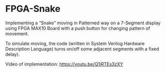 # FPGA-Snake
Implementing a “Snake” moving in Patterned way on a 7-Segment display using FPGA MAX10 Board with a push button for changing pattern of movement.

To simulate moving, the code (written in System Verilog Hardware Description Language) turns on/off some adjacent segments with a fixed delay).

Video of implementation: https://youtu.be/Q1jRTEs3zXY
